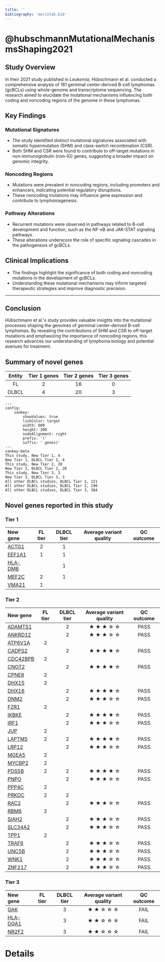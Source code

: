 ```yaml
---
title: ''
bibliography: 'morinlab.bib'
---
```


# @hubschmannMutationalMechanismsShaping2021

## Study Overview
In their 2021 study published in *Leukemia*, Hübschmann et al. conducted a comprehensive analysis of 181 germinal center-derived B-cell lymphomas (gcBCLs) using whole-genome and transcriptome sequencing. The research aimed to elucidate the mutational mechanisms influencing both coding and noncoding regions of the genome in these lymphomas.

## Key Findings

### Mutational Signatures
- The study identified distinct mutational signatures associated with somatic hypermutation (SHM) and class-switch recombination (CSR).
- Both SHM and CSR were found to contribute to off-target mutations in non-immunoglobulin (non-IG) genes, suggesting a broader impact on genomic integrity.

### Noncoding Regions
- Mutations were prevalent in noncoding regions, including promoters and enhancers, indicating potential regulatory disruptions.
- These noncoding mutations may influence gene expression and contribute to lymphomagenesis.

### Pathway Alterations
- Recurrent mutations were observed in pathways related to B-cell development and function, such as the NF-κB and JAK-STAT signaling pathways.
- These alterations underscore the role of specific signaling cascades in the pathogenesis of gcBCLs.

## Clinical Implications
- The findings highlight the significance of both coding and noncoding mutations in the development of gcBCLs.
- Understanding these mutational mechanisms may inform targeted therapeutic strategies and improve diagnostic precision.

---

## Conclusion
Hübschmann et al.'s study provides valuable insights into the mutational processes shaping the genomes of germinal center-derived B-cell lymphomas. By revealing the contributions of SHM and CSR to off-target mutations and emphasizing the importance of noncoding regions, this research advances our understanding of lymphoma biology and potential avenues for treatment.


## Summary of novel genes

|Entity| Tier 1 genes| Tier 2 genes|Tier 3 genes|
|:-:|:-:|:-:|:-:|
|FL|2|16|0|
|DLBCL|4|20|3|
```mermaid
---
config:
    sankey:
        showValues: true
        linkColor: target
        width: 600
        height: 300
        nodeAlignment: right
        prefix: '('
        suffix: ' genes)'
---
sankey-beta
This study, New Tier 1, 4
New Tier 1, DLBCL Tier 1, 4
This study, New Tier 2, 20
New Tier 2, DLBCL Tier 2, 20
This study, New Tier 3, 3
New Tier 3, DLBCL Tier 3, 3
All other DLBCL studies, DLBCL Tier 1, 121
All other DLBCL studies, DLBCL Tier 2, 190
All other DLBCL studies, DLBCL Tier 3, 384
```

## Novel genes reported in this study

### Tier 1
|New gene|FL tier|DLBCL tier| Average variant quality | QC outcome |
|:-|:-:|:-:|:-:|:-:|
|[ACTG1](../ACTG1)|2 |1 || |
|[EEF1A1](../EEF1A1)|1 |1 || |
|[HLA-DMB](../HLA-DMB)| |1 || |
|[MEF2C](../MEF2C)|2 |1 || |
|[VMA21](../VMA21)|1 | || |

### Tier 2
|New gene|FL tier|DLBCL tier| Average variant quality | QC outcome |
|:-|:-:|:-:|:-:|:-:|
|[ADAMTS1](../ADAMTS1)| |2 |&starf; &starf; &starf; &star; &star; |PASS |
|[ANKRD12](../ANKRD12)| |2 |&starf; &starf; &starf; &star; &star; |PASS |
|[ATP6V1A](../ATP6V1A)|2 | || |
|[CADPS2](../CADPS2)| |2 |&starf; &starf; &starf; &starf; &star; |PASS |
|[CDC42BPB](../CDC42BPB)|2 | || |
|[CNOT2](../CNOT2)| |2 |&starf; &starf; &starf; &starf; &star; |PASS |
|[CPNE8](../CPNE8)|2 | || |
|[DHX15](../DHX15)|2 | || |
|[DHX16](../DHX16)| |2 |&starf; &starf; &starf; &starf; &star; |PASS |
|[DNM2](../DNM2)| |2 |&starf; &starf; &starf; &star; &star; |PASS |
|[FZR1](../FZR1)|2 | || |
|[IKBKE](../IKBKE)| |2 |&starf; &starf; &starf; &starf; &star; |PASS |
|[IRF1](../IRF1)| |2 |&starf; &starf; &starf; &star; &star; |PASS |
|[JUP](../JUP)|2 | || |
|[LAPTM5](../LAPTM5)|2 |2 |&starf; &starf; &starf; &starf; &star; |PASS |
|[LRP12](../LRP12)| |2 |&starf; &starf; &starf; &star; &star; |PASS |
|[MGEA5](../MGEA5)|2 | || |
|[MYCBP2](../MYCBP2)|2 | || |
|[PDS5B](../PDS5B)|2 |2 |&starf; &starf; &starf; &starf; &star; |PASS |
|[PNPO](../PNPO)| |2 |&starf; &starf; &starf; &star; &star; |PASS |
|[PPP4C](../PPP4C)|2 | || |
|[PRKDC](../PRKDC)|2 |2 || |
|[RAC2](../RAC2)| |2 |&starf; &starf; &starf; &star; &star; |PASS |
|[RBM6](../RBM6)|2 | || |
|[SIAH2](../SIAH2)| |2 |&starf; &starf; &starf; &star; &star; |PASS |
|[SLC34A2](../SLC34A2)| |2 |&starf; &starf; &starf; &star; &star; |PASS |
|[TPP1](../TPP1)|2 | || |
|[TRAF6](../TRAF6)| |2 |&starf; &starf; &starf; &star; &star; |PASS |
|[UNC5B](../UNC5B)| |2 |&starf; &starf; &starf; &star; &star; |PASS |
|[WNK1](../WNK1)| |2 |&starf; &starf; &starf; &star; &star; |PASS |
|[ZNF217](../ZNF217)| |2 |&starf; &starf; &starf; &star; &star; |PASS |

### Tier 3
|New gene|FL tier|DLBCL tier| Average variant quality | QC outcome |
|:-|:-:|:-:|:-:|:-:|
|[GAK](../GAK)| |3 |&starf; &starf; &star; &star; &star; |FAIL |
|[HLA-DQA1](../HLA-DQA1)| |3 |&starf; &starf; &star; &star; &star; |FAIL |
|[NR2F2](../NR2F2)| |3 |&starf; &starf; &star; &star; &star; |FAIL |


# Details

